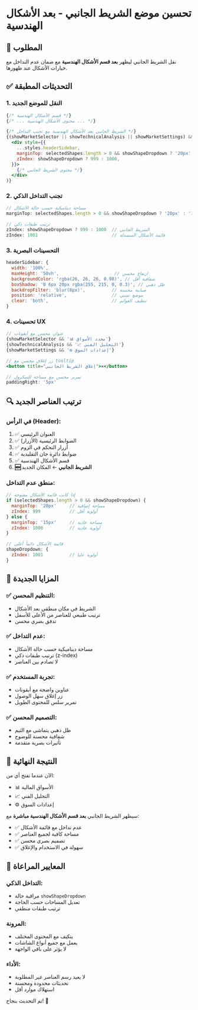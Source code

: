# تحسين موضع الشريط الجانبي - بعد الأشكال الهندسية

## 🎯 المطلوب
نقل الشريط الجانبي ليظهر **بعد قسم الأشكال الهندسية** مع ضمان عدم التداخل مع خيارات الأشكال عند ظهورها.

## ✅ التحديثات المطبقة

### 1. **النقل للموضع الجديد**
```jsx
{/* قسم الأشكال الهندسية */}
{/* ... محتوى الأشكال الهندسية ... */}

{/* الشريط الجانبي بعد الأشكال الهندسية مع تجنب التداخل */}
{(showMarketSelector || showTechnicalAnalysis || showMarketSettings) && (
  <div style={{
    ...styles.headerSidebar,
    marginTop: selectedShapes.length > 0 && showShapeDropdown ? '20px' : '15px',
    zIndex: showShapeDropdown ? 999 : 1000,
  }}>
    {/* محتوى الشريط الجانبي */}
  </div>
)}
```

### 2. **تجنب التداخل الذكي**
```jsx
// مساحة ديناميكية حسب حالة الأشكال
marginTop: selectedShapes.length > 0 && showShapeDropdown ? '20px' : '15px'

// ترتيب طبقات ذكي
zIndex: showShapeDropdown ? 999 : 1000  // الشريط الجانبي
zIndex: 1001                            // قائمة الأشكال المنسدلة
```

### 3. **التحسينات البصرية**
```jsx
headerSidebar: {
  width: '100%',
  maxHeight: '50vh',                     // ارتفاع محسن
  backgroundColor: 'rgba(26, 26, 26, 0.98)', // شفافية أقل
  boxShadow: '0 6px 20px rgba(255, 215, 0, 0.3)', // ظل ذهبي
  backdropFilter: 'blur(8px)',          // ضبابية محسنة
  position: 'relative',                 // موضع نسبي
  clear: 'both',                        // تنظيف العوائم
}
```

### 4. **تحسينات UX**
```jsx
// عنوان محسن مع أيقونات
{showMarketSelector && '📊 محدد الأسواق'}
{showTechnicalAnalysis && '📈 التحليل الفني'}
{showMarketSettings && '⚙️ إعدادات السوق'}

// زر إغلاق محسن مع tooltip
<button title="إغلاق الشريط الجانبي">✕</button>

// تمرير محسن مع مساحة للسكرول
paddingRight: '5px'
```

## 🔍 ترتيب العناصر الجديد

### **في الرأس (Header):**
1. ✅ العنوان الرئيسي
2. ✅ الضوابط الرئيسية (الأزرار)
3. ✅ أزرار التحكم في الزوم
4. ✅ ضوابط دائرة جان التقليدية
5. ✅ قسم الأشكال الهندسية
6. **🆕 الشريط الجانبي** ← المكان الجديد

### **منطق عدم التداخل:**
```javascript
// إذا كانت قائمة الأشكال مفتوحة
if (selectedShapes.length > 0 && showShapeDropdown) {
  marginTop: '20px'     // مساحة إضافية
  zIndex: 999           // أولوية أقل
} else {
  marginTop: '15px'     // مساحة عادية  
  zIndex: 1000          // أولوية عادية
}

// قائمة الأشكال دائماً أعلى
shapeDropdown: {
  zIndex: 1001          // أولوية عليا
}
```

## 🎨 المزايا الجديدة

### ✅ **التنظيم المحسن:**
- الشريط في مكان منطقي بعد الأشكال
- ترتيب طبيعي للعناصر من الأعلى للأسفل
- تدفق بصري محسن

### ✅ **عدم التداخل:**
- مساحة ديناميكية حسب حالة الأشكال
- ترتيب طبقات ذكي (z-index)
- لا تصادم بين العناصر

### ✅ **تجربة المستخدم:**
- عناوين واضحة مع أيقونات
- زر إغلاق سهل الوصول
- تمرير سلس للمحتوى الطويل

### ✅ **التصميم المحسن:**
- ظل ذهبي يتماشى مع الثيم
- شفافية محسنة للوضوح
- تأثيرات بصرية متقدمة

## 🚀 النتيجة النهائية

الآن عندما تفتح أي من:
- 📊 الأسواق المالية
- 📈 التحليل الفني  
- ⚙️ إعدادات السوق

سيظهر الشريط الجانبي **بعد قسم الأشكال الهندسية مباشرة** مع:
- ✅ عدم تداخل مع قائمة الأشكال
- ✅ مساحة كافية لجميع العناصر
- ✅ تصميم بصري محسن
- ✅ سهولة في الاستخدام والإغلاق

## 🔧 المعايير المراعاة

### **التداخل الذكي:**
- مراقبة حالة `showShapeDropdown`
- تعديل المساحات حسب الحاجة
- ترتيب طبقات منطقي

### **المرونة:**
- يتكيف مع المحتوى المختلف
- يعمل مع جميع أنواع الشاشات
- لا يؤثر على باقي الواجهة

### **الأداء:**
- لا يعيد رسم العناصر غير المطلوبة
- تحديثات محدودة ومحسنة
- استهلاك موارد أقل

تم التحديث بنجاح! 🎉
